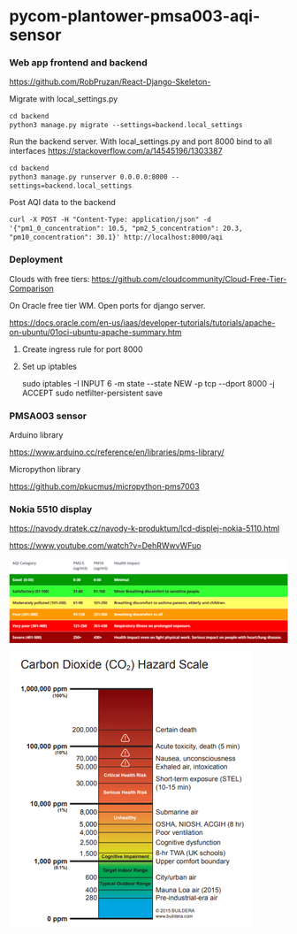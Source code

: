 # pycom-plantower-pmsa003-aqi-sensor

### Web app frontend and backend
https://github.com/RobPruzan/React-Django-Skeleton-

Migrate with local_settings.py

    cd backend
    python3 manage.py migrate --settings=backend.local_settings

Run the backend server. With local_settings.py and port 8000 bind to all interfaces
https://stackoverflow.com/a/14545196/1303387

    cd backend
    python3 manage.py runserver 0.0.0.0:8000 --settings=backend.local_settings

Post AQI data to the backend

    curl -X POST -H "Content-Type: application/json" -d '{"pm1_0_concentration": 10.5, "pm2_5_concentration": 20.3, "pm10_concentration": 30.1}' http://localhost:8000/aqi

### Deployment
Clouds with free tiers:
https://github.com/cloudcommunity/Cloud-Free-Tier-Comparison

On Oracle free tier WM. Open ports for django server.

https://docs.oracle.com/en-us/iaas/developer-tutorials/tutorials/apache-on-ubuntu/01oci-ubuntu-apache-summary.htm

1. Create ingress rule for port 8000
2. Set up iptables


    sudo iptables -I INPUT 6 -m state --state NEW -p tcp --dport 8000 -j ACCEPT
    sudo netfilter-persistent save

### PMSA003 sensor

Arduino library

https://www.arduino.cc/reference/en/libraries/pms-library/

Micropython library

https://github.com/pkucmus/micropython-pms7003

### Nokia 5510 display

https://navody.dratek.cz/navody-k-produktum/lcd-displej-nokia-5110.html

https://www.youtube.com/watch?v=DehRWwvWFuo

![pm levels](pm_levels.png)

![co2 levels](co2_levels.png)

